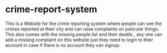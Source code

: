 # crime-report-system
This is a Website for the crime reporting system where people can see the crimes reported at their city and can raise complaints on paticular things. This also comes with the missing people list and their deatils , any one can add a missing complaint on this website just they need to login to thier account in case if there is no account they can signup.
